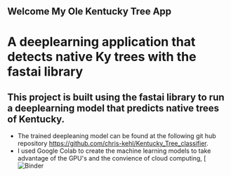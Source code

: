 ## Welcome My Ole Kentucky Tree App
# A deeplearning application that detects native Ky trees with the fastai library


## This project is built using the fastai library to run a deeplearning model that predicts native trees of Kentucky.
* The trained deepleaning model can be found at the following git hub repository https://github.com/chris-kehl/Kentucky_Tree_classifier.
* I used Google Colab to create the machine learning models to take advantage of the GPU's and the convience of cloud computing,
[![Binder](https://gesis.mybinder.org/binder/v2/gh/chris-kehl/my_ole_ky_tree/49dc35babc60236b14c32cfafa05349090d4c8fe?filepath=ky_tree_app.ipynb)

